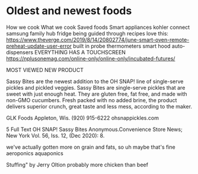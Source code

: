 # Oldest and newest foods

How we cook
What we cook
Saved foods
Smart appliances
    kohler connect
    samsung family hub fridge
    being guided through recipes
    love this: https://www.theverge.com/2019/8/14/20802774/june-smart-oven-remote-preheat-update-user-error
    built in probe thermometers
    smart hood
    auto-dispensers
    EVERYTHING HAS A TOUCHSCREEN
https://nplusonemag.com/online-only/online-only/incubated-futures/



MOST VIEWED NEW PRODUCT

Sassy Bites are the newest addition to the OH SNAP! line of single-serve pickles and pickled veggies. Sassy Bites are single-serve pickles that are sweet with just enough heat. They are gluten free, fat free, and made with non-GMO cucumbers. Fresh packed with no added brine, the product delivers superior crunch, great taste and less mess, according to the maker.

GLK Foods Appleton, Wis. (920) 915-6222 ohsnappickles.com



5
Full Text
OH SNAP! Sassy Bites
Anonymous.Convenience Store News; New York Vol. 56, Iss. 12,  (Dec 2020): 8.


we've actually gotten more on grain and fats, so uh maybe that's fine
aeroponics
aquaponics

Stuffing" by Jerry Oltion
probably more chicken than beef